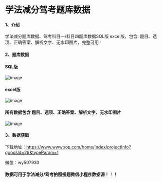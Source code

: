 # 学法减分驾考题库数据
#### 1、介绍

学法减分题库数据、驾考科目一/科目四题库数据SQL版 excel版，包含: 题目、选项、正确答案、解析文字、无水印图片，完整可用！

#### 2、题库数据
#### SQL版
![image](https://github.com/user-attachments/assets/ca894df1-f0fe-439f-8382-7bcf9aa4631c)


#### excel版
![image](https://github.com/user-attachments/assets/55e8ba23-4973-4240-8ee0-7c1d951bfdeb)


#### 所有数据包含 题目、选项、正确答案、解析文字、无水印图片
![image](https://github.com/user-attachments/assets/ac3ae24d-4a1f-4e2a-9c2e-489225931fd5)


#### 3、数据获取

下载地址：https://www.wwwoop.com/home/Index/projectInfo?goodsId=29&typeParam=1

微信：wy507930

#### 数据可用于学法减分/驾考拍照搜题微信小程序数据源！！！
